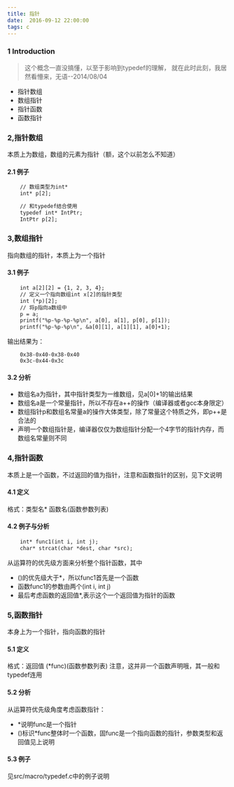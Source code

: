 ```yaml
---
title: 指针    
date:  2016-09-12 22:00:00  
tags: c  
---
```



### 1 Introduction
> 这个概念一直没搞懂，以至于影响到typedef的理解，
就在此时此刻，我居然看懵来，无语--2014/08/04
- 指针数组
- 数组指针
- 指针函数
- 函数指针


### 2,指针数组
本质上为数组，数组的元素为指针（额，这个以前怎么不知道）
#### 2.1 例子
``` gcc
    // 数组类型为int*
    int* p[2];

    // 和typedef结合使用
    typedef int* IntPtr;
    IntPtr p[2];
```


### 3,数组指针
指向数组的指针，本质上为一个指针
#### 3.1 例子
```gcc
    int a[2][2] = {1, 2, 3, 4};
    // 定义一个指向数组int x[2]的指针类型
    int (*p)[2];
    // 将p指向a数组中
    p = a;
    printf("%p-%p-%p-%p\n", a[0], a[1], p[0], p[1]);
    printf("%p-%p-%p\n", &a[0][1], a[1][1], a[0]+1);
```
输出结果为：
```
    0x38-0x40-0x38-0x40
    0x3c-0x44-0x3c
```
#### 3.2 分析
- 数组名a为指针，其中指针类型为一维数组，见a[0]+1的输出结果
- 数组名a是一个常量指针，所以不存在a++的操作（编译器或者gcc本身限定）
- 数组指针p和数组名常量a的操作大体类型，除了常量这个特质之外，即p++是合法的
- 声明一个数组指针是，编译器仅仅为数组指针分配一个4字节的指针内存，而数组名常量则不同


### 4,指针函数
本质上是一个函数，不过返回的值为指针，注意和函数指针的区别，见下文说明

#### 4.1 定义
格式：类型名\* 函数名(函数参数列表)
#### 4.2 例子与分析
``` gcc
    int* func1(int i, int j);
    char* strcat(char *dest, char *src);
```
从运算符的优先级方面来分析整个指针函数，其中
- ()的优先级大于\*，所以func1首先是一个函数
- 函数func1的参数由两个(int i, int j)
- 最后考虑函数的返回值\*,表示这个一个返回值为指针的函数


### 5,函数指针
本身上为一个指针，指向函数的指针
#### 5.1 定义
格式：返回值 (\*func)(函数参数列表)
注意，这并非一个函数声明哦，其一般和typedef连用
#### 5.2 分析
从运算符优先级角度考虑函数指针：
- \*说明func是一个指针
- ()标识\*func整体时一个函数，固func是一个指向函数的指针，参数类型和返回值见上说明  

#### 5.3 例子
见src/macro/typedef.c中的例子说明
